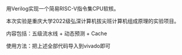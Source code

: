 用Verilog实现一个简易RISC-V指令集CPU软核。

本次实验是重庆大学2022级弘深计算机拔尖班计算机组成原理的实验项目。

内容包括：五级流水线 + 动态预测 + Cache

使用方法：把上述全部代码导入到vivado即可
